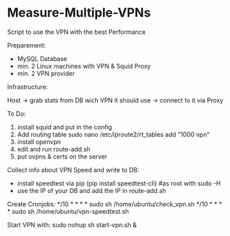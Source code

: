 # Measure-Multiple-VPNs
Script to use the VPN with the best Performance

Preparement:
- MySQL Database
- min. 2 Linux machines with VPN & Squid Proxy
- min. 2 VPN provider

Infrastructure:

Host -> grab stats from DB wich VPN it should use -> connect to it via Proxy


To Do:
1. install squid and put in the config
2. Add routing table
sudo nano /etc/iproute2/rt_tables
add "1000  vpn"
3. install openvpn
4. edit and run route-add.sh
5. put ovpns & certs on the server

Collect info about VPN Speed and write to DB:
- install speedtest via pip (pip install speedtest-cli) #as root with sudo -H
- use the IP of your DB and add the IP in route-add.sh

Create Cronjobs:
*/10 * * * * sudo sh /home/ubuntu/check_vpn.sh
*/10 * * * * sudo sh /home/ubuntu/vpn-speedtest.sh

Start VPN with:
sudo nohup sh start-vpn.sh &
